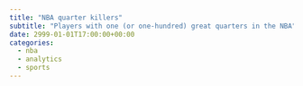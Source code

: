 ```yaml
---
title: "NBA quarter killers"
subtitle: "Players with one (or one-hundred) great quarters in the NBA"
date: 2999-01-01T17:00:00+00:00
categories: 
  - nba
  - analytics
  - sports
---
```

